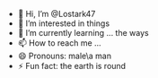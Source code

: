 - 👋 Hi, I’m @Lostark47
- 👀 I’m interested in things
- 🌱 I’m currently learning ... the ways
- 📫 How to reach me ...
- 😄 Pronouns: male\a man
- ⚡ Fun fact: the earth is round

<!---
Lostark47/Lostark47 is a ✨ special ✨ repository because its `README.md` (this file) appears on your GitHub profile.
You can click the Preview link to take a look at your changes.
--->
